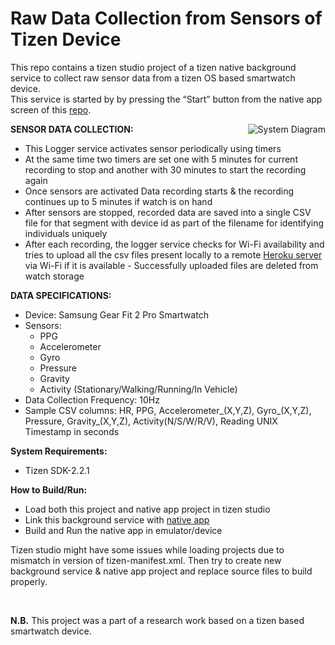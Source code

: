 # Raw Data Collection from Sensors of Tizen Device 
This repo contains a tizen studio project of a tizen native background service to collect raw sensor data from a tizen OS based smartwatch device.  
This service is started by by pressing the “Start” button from the native app screen of this [repo](https://github.com/Subangkar/Gear-Fit-2-Sensor-Raw-Data-Sync).  
  
[<img align="right" alt="System Diagram" src="https://i.ibb.co/xqPthDP/image.png" />](https://i.ibb.co/xqPthDP/image.png)  
  
**SENSOR DATA COLLECTION:** 
- This Logger service activates sensor periodically using timers 
- At the same time two timers are set one with 5 minutes for current recording to stop and another with 30 minutes to start the recording again 
- Once sensors are activated Data recording starts & the recording continues up to 5 minutes if watch is on hand 
- After sensors are stopped, recorded data are saved into a single CSV file for that segment with device id as part of the filename for identifying individuals uniquely   
- After each recording, the logger service checks for Wi-Fi availability and tries to upload all the csv files present locally to a remote [Heroku server](http://hr-logger.herokuapp.com/data) via Wi-Fi if it is available - Successfully uploaded files are deleted from watch storage  
  
**DATA SPECIFICATIONS:**
- Device: Samsung Gear Fit 2 Pro Smartwatch
- Sensors:
  - PPG
  - Accelerometer 
  - Gyro 
  - Pressure 
  - Gravity 
  - Activity (Stationary/Walking/Running/In Vehicle) 
- Data Collection Frequency: 10Hz
- Sample CSV columns: HR, PPG, Accelerometer_(X,Y,Z), Gyro_(X,Y,Z), Pressure, Gravity_(X,Y,Z), Activity(N/S/W/R/V), Reading UNIX Timestamp in seconds   
  
**System Requirements:**
  - Tizen SDK-2.2.1
  
**How to Build/Run:**
  - Load both this project and native app project in tizen studio
  - Link this background service with [native app](https://github.com/Subangkar/Gear-Fit-2-Sensor-Raw-Data-Sync)
  - Build and Run the native app in emulator/device
  
Tizen studio might have some issues while loading projects due to mismatch in version of tizen-manifest.xml. Then try to create new background service & native app project and replace source files to build properly.
  
<br />
  
**N.B.** This project was a part of a research work based on a tizen based smartwatch device.
